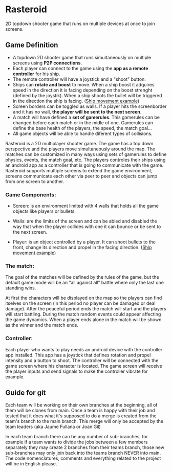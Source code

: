 
# Rasteroid
2D topdown shooter game that runs on multiple devices at once to join screens.

## Game Definition
- A topdown 2D shooter game that runs simultaneously on multiple screens using __P2P connections__. 
- Each player can connect to the game using the __app as a remote controller__ for his ship.
- The remote controller will have a joystick and a "shoot" button.
- Ships can __rotate and boost__ to move. When a ship boost it adquires speed in the direction it is facing depending on the boost strenght (defined by the joystik). When a ship shoots the bullet will be triggered in the direction the ship is facing. ([Ship movement example](https://www.youtube.com/watch?v=WYSupJ5r2zo))
- Screen borders can be toggled as walls. If a player hits the screenborder and it has no wall, __the player will be sent to the next screen__.
- A match will have defined a __set of gamerules__. This gamerules can be changed before each match or in the midle of one. Gamerules can define the base health of the players, the speed, the match goal...
- All game objects will be able to handle diferent types of collisions.

Rasteroid is a 2D multiplayer shooter game. The game has a top down perspective and the players move simultaneously around the map. The matches can be customized in many ways using sets of gamerules to define physics, events, the match goal, etc. The players controles their ships using an android app as a controller that is going to communicate with the game. Rasteroid supports multiple screens to extend the game environment, screens communicate each other via peer to peer and objects can jump from one screen to another.

### Game Components:

- Screen: is an environment limited with 4 walls that holds all the game objects like players or bullets.

- Walls: are the limits of the screen and can be abled and disabled the way that when the player collides with one it can bounce or be sent to the next screen.
  
- Player: is an object controlled by a player. It can shoot bullets to the front, change its direction and propel in the facing direction. ([Ship movement example](https://www.youtube.com/watch?v=WYSupJ5r2zo))

### The match:

The goal of the matches will be defined by the rules of the game, but the default game mode will be an “all against all” battle where only the last one standing wins.

At first the characters will be displayed on the map so the players can find itselves on the screen (in this period no player can be damaged or deal damage). After the peaceful period ends the match will start and the players will start battling. During the match random events could appear affecting the game dynamics. When a player ends alone in the match will be shown as the winner and the match ends.

###  Controller:

Each player who wants to play needs an android device with the controller app installed. This app has a joystick that defines rotation and propel intensity and a button to shoot. The controller will be connected with the game screen where his character is located. The game screen will receive the player inputs and send signals to make the controller vibrate for example.

## Guide for git
Each team will be working on their own branches at the beginning, all of them will be clones from main.
Once a team is happy with their job and tested that it does what it's supposed to do a merge is created from the team's branch to the main branch.
This merge will only be accepted by the team leaders (aka Jaume Fullana or Joan Gil)

In each team branch there can be any number of sub-branches, for example if a team wants to divide the jobs between a few members separately they may create 2 branches from their teams branch, those new sub-branches may only join back into the teams branch NEVER into main.
The code nomenclatures, comments and everything related to the project will be in English please.
